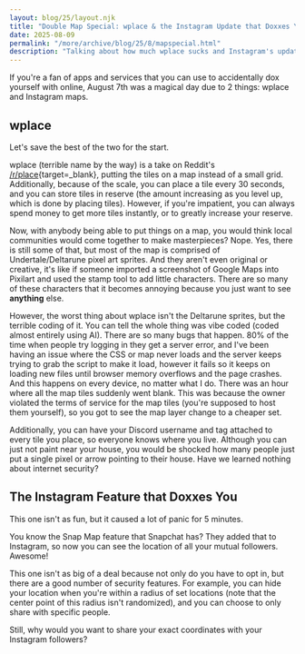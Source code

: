 ```yaml
---
layout: blog/25/layout.njk
title: "Double Map Special: wplace & the Instagram Update that Doxxes You"
date: 2025-08-09
permalink: "/more/archive/blog/25/8/mapspecial.html"
description: "Talking about how much wplace sucks and Instagram's update sucking er"
---
```

If you're a fan of apps and services that you can use to accidentally dox yourself with online, August 7th was a magical day due to 2 things: wplace and Instagram maps.

## wplace

Let's save the best of the two for the start.

wplace (terrible name by the way) is a take on Reddit's [/r/place](https://www.reddit.com/r/place/){target=_blank}, putting the tiles on a map instead of a small grid. Additionally, because of the scale, you can place a tile every 30 seconds, and you can store tiles in reserve (the amount increasing as you level up, which is done by placing tiles). However, if you're impatient, you can always spend money to get more tiles instantly, or to greatly increase your reserve.

Now, with anybody being able to put things on a map, you would think local communities would come together to make masterpieces? Nope. Yes, there is still some of that, but most of the map is comprised of Undertale/Deltarune pixel art sprites. And they aren't even original or creative, it's like if someone imported a screenshot of Google Maps into Pixilart and used the stamp tool to add little characters. There are so many of these characters that it becomes annoying because you just want to see **anything** else.

However, the worst thing about wplace isn't the Deltarune sprites, but the terrible coding of it. You can tell the whole thing was vibe coded (coded almost entirely using AI). There are so many bugs that happen. 80% of the time when people try logging in they get a server error, and I've been having an issue where the CSS or map never loads and the server keeps trying to grab the script to make it load, however it fails so it keeps on loading new files until browser memory overflows and the page crashes. And this happens on every device, no matter what I do. There was an hour where all the map tiles suddenly went blank. This was because the owner violated the terms of service for the map tiles (you're supposed to host them yourself), so you got to see the map layer change to a cheaper set.

Additionally, you can have your Discord username and tag attached to every tile you place, so everyone knows where you live. Although you can just not paint near your house, you would be shocked how many people just put a single pixel or arrow pointing to their house. Have we learned nothing about internet security?

## The Instagram Feature that Doxxes You

This one isn't as fun, but it caused a lot of panic for 5 minutes.

You know the Snap Map feature that Snapchat has? They added that to Instagram, so now you can see the location of all your mutual followers. Awesome!

This one isn't as big of a deal because not only do you have to opt in, but there are a good number of security features. For example, you can hide your location when you're within a radius of set locations (note that the center point of this radius isn't randomized), and you can choose to only share with specific people.

Still, why would you want to share your exact coordinates with your Instagram followers?